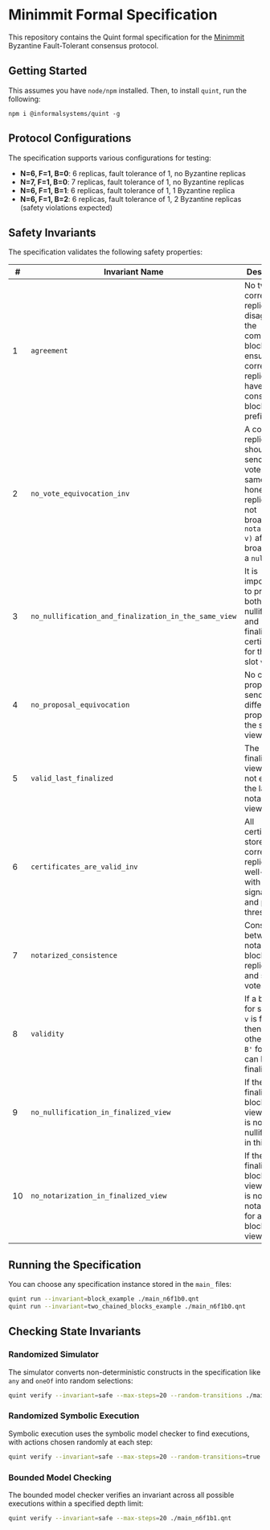 # Minimmit Formal Specification

This repository contains the Quint formal specification for the [Minimmit](../minimmit.md) Byzantine Fault-Tolerant consensus protocol.

## Getting Started

This assumes you have `node/npm` installed. Then, to install `quint`, run the following:

```
npm i @informalsystems/quint -g
```


## Protocol Configurations

The specification supports various configurations for testing:

- **N=6, F=1, B=0**: 6 replicas, fault tolerance of 1, no Byzantine replicas
- **N=7, F=1, B=0**: 7 replicas, fault tolerance of 1, no Byzantine replicas
- **N=6, F=1, B=1**: 6 replicas, fault tolerance of 1, 1 Byzantine replica
- **N=6, F=1, B=2**: 6 replicas, fault tolerance of 1, 2 Byzantine replicas (safety violations expected)

## Safety Invariants

The specification validates the following safety properties:

| # | Invariant Name | Description |
|---|----------------|-------------|
| 1 | `agreement` | No two correct replicas disagree on the committed blocks - ensures all correct replicas have consistent blockchain prefixes |
| 2 | `no_vote_equivocation_inv` | A correct replica should not send two votes in the same view - honest replicas may not broadcast a `notarize(c, v)` after first broadcasting a `nullify(v)` |
| 3 | `no_nullification_and_finalization_in_the_same_view` | It is impossible to produce both a nullification and finalization certificate for the same slot `v` |
| 4 | `no_proposal_equivocation` | No correct proposer sends two different proposals in the same view |
| 5 | `valid_last_finalized` | The last finalized view must not exceed the last seen notarization view |
| 6 | `certificates_are_valid_inv` | All certificates stored by correct replicas are well-formed with valid signatures and proper thresholds |
| 7 | `notarized_consistence` | Consistency between notarized blocks in replica state and sent votes |
| 8 | `validity` | If a block `B` for some slot `v` is finalized, then no other block `B'` for slot `v` can be finalized |
| 9 | `no_nullification_in_finalized_view` | If there is a finalized block in a view `v`, there is no nullification in this view |
| 10 | `no_notarization_in_finalized_view` | If there is a finalized block in a view `v`, there is no notarization for another block in this view |

## Running the Specification

You can choose any specification instance stored in the `main_` files:

```bash
quint run --invariant=block_example ./main_n6f1b0.qnt
quint run --invariant=two_chained_blocks_example ./main_n6f1b0.qnt
````

## Checking State Invariants

### Randomized Simulator

The simulator converts non-deterministic constructs in the specification like `any` and `oneOf` into random selections:

```bash
quint verify --invariant=safe --max-steps=20 --random-transitions ./main_n6f1b1.qnt
```

### Randomized Symbolic Execution

Symbolic execution uses the symbolic model checker to find executions, with actions chosen randomly at each step:

```bash
quint verify --invariant=safe --max-steps=20 --random-transitions=true ./main_n6f1b1.qnt
```

### Bounded Model Checking

The bounded model checker verifies an invariant across all possible executions within a specified depth limit:

```bash
quint verify --invariant=safe --max-steps=20 ./main_n6f1b1.qnt
```
